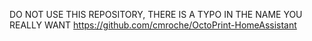 DO NOT USE THIS REPOSITORY, THERE IS A TYPO IN THE NAME YOU REALLY WANT https://github.com/cmroche/OctoPrint-HomeAssistant
